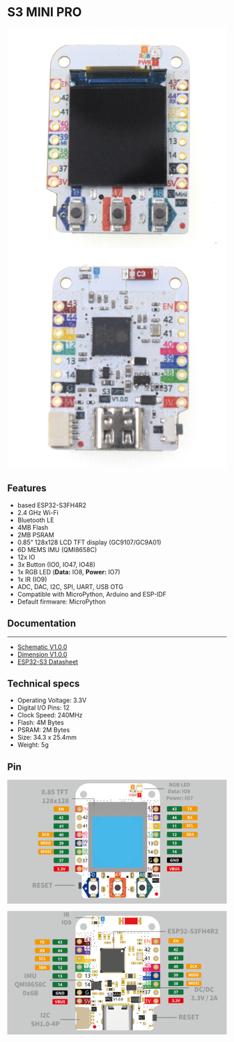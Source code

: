 # S3 MINI PRO

![](s3_mini_pro_v1.0.0_1_16x16.png) ![](s3_mini_pro_v1.0.0_2_16x16.png)

## Features

* based ESP32-S3FH4R2
* 2.4 GHz Wi-Fi
* Bluetooth LE
* 4MB Flash
* 2MB PSRAM
* 0.85” 128x128 LCD TFT display (GC9107/GC9A01)
* 6D MEMS IMU (QMI8658C)
* 12x IO
* 3x Button (IO0, IO47, IO48)
* 1x RGB LED (**Data:** IO8, **Power:** IO7)
* 1x IR (IO9)
* ADC, DAC, I2C, SPI, UART, USB OTG
* Compatible with MicroPython, Arduino and ESP-IDF
* Default firmware: MicroPython

## Documentation
----------------------

* [Schematic V1.0.0](sch_s3_mini_pro_v1.0.0.pdf)
* [Dimension V1.0.0](dim_s3_mini_pro_v1.0.0.pdf)
* [ESP32-S3 Datasheet](esp32-s3_datasheet_en.pdf)


## Technical specs

* Operating Voltage: 3.3V  
* Digital I/O Pins: 12
* Clock Speed:  240MHz
* Flash: 4M Bytes 
* PSRAM: 2M Bytes
* Size: 34.3 x 25.4mm
* Weight: 5g

## Pin

![](s3_mini_pro_v1.0.0_4_16x9.png)

![](s3_mini_pro_v1.0.0_5_16x9.png)




